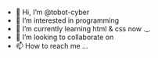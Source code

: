 - 👋 Hi, I’m @tobot-cyber
- 👀 I’m interested in programming 
- 🌱 I’m currently learning html & css now ._.
- 💞️ I’m looking to collaborate on 
- 📫 How to reach me ...

<!---
tobot-cyber/tobot-cyber is a ✨ special ✨ repository because its `README.md` (this file) appears on your GitHub profile.
You can click the Preview link to take a look at your changes.
--->
